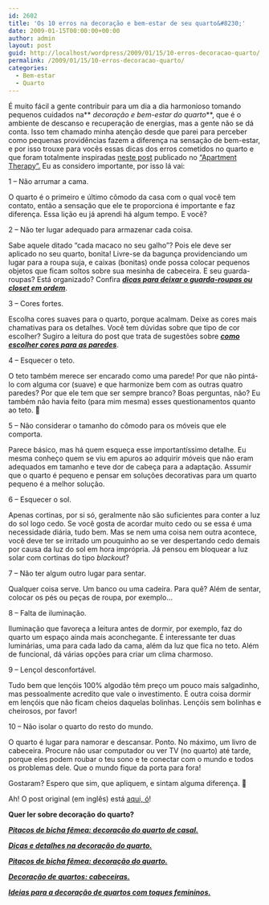 ```yaml
---
id: 2602
title: 'Os 10 erros na decoração e bem-estar de seu quarto&#8230;'
date: 2009-01-15T00:00:00+00:00
author: admin
layout: post
guid: http://localhost/wordpress/2009/01/15/10-erros-decoracao-quarto/
permalink: /2009/01/15/10-erros-decoracao-quarto/
categories:
  - Bem-estar
  - Quarto
---
```

É muito fácil a gente contribuir para um dia a dia harmonioso tomando pequenos cuidados na** _decoração e bem-estar do quarto_**, que é o ambiente de descanso e recuperação de energias, mas a gente não se dá conta. Isso tem chamado minha atenção desde que parei para perceber como pequenas providências fazem a diferença na sensação de bem-estar, e por isso trouxe para vocês essas dicas dos erros cometidos no quarto e que foram totalmente inspiradas <a href="http://www.apartmenttherapy.com/la/bedroom/10-common-mistakes-made-in-the-bedroom-073806" target="_blank">neste post</a> publicado no <a href="http://www.apartmenttherapy.com/" target="_blank">“Apartment Therapy”.</a> Eu as considero importante, por isso lá vai:

1 – Não arrumar a cama.

O quarto é o primeiro e último cômodo da casa com o qual você tem contato, então a sensação que ele te proporciona é importante e faz diferença. Essa lição eu já aprendi há algum tempo. E você?

2 – Não ter lugar adequado para armazenar cada coisa.

Sabe aquele ditado “cada macaco no seu galho”? Pois ele deve ser aplicado no seu quarto, bonita! Livre-se da bagunça providenciando um lugar para a roupa suja, e caixas (bonitas) onde possa colocar pequenos objetos que ficam soltos sobre sua mesinha de cabeceira. E seu guarda-roupas? Está organizado? Confira **_<a href="http://www.trololodemulher.com.br/2010/07/02/organizacao-guarda-roupa/" target="_self">dicas para deixar o guarda-roupas ou closet em ordem</a>_**.

3 – Cores fortes.

Escolha cores suaves para o quarto, porque acalmam. Deixe as cores mais chamativas para os detalhes. Você tem dúvidas sobre que tipo de cor escolher? Sugiro a leitura do post que trata de sugestões sobre **_<a href="http://www.trololodemulher.com.br/2010/05/31/cores-para-parede/" target="_self">como escolher cores para as paredes</a>_**.

4 – Esquecer o teto.

O teto também merece ser encarado como uma parede! Por que não pintá-lo com alguma cor (suave) e que harmonize bem com as outras quatro paredes? Por que ele tem que ser sempre branco? Boas perguntas, não? Eu também não havia feito (para mim mesma) esses questionamentos quanto ao teto. 🙂

5 – Não considerar o tamanho do cômodo para os móveis que ele comporta.

Parece básico, mas há quem esqueça esse importantíssimo detalhe. Eu mesma conheço quem se viu em apuros ao adquirir móveis que não eram adequados em tamanho e teve dor de cabeça para a adaptação. Assumir que o quarto é pequeno e pensar em soluções decorativas para um quarto pequeno é a melhor solução.

6 – Esquecer o sol.

Apenas cortinas, por si só, geralmente não são suficientes para conter a luz do sol logo cedo. Se você gosta de acordar muito cedo ou se essa é uma necessidade diária, tudo bem. Mas se nem uma coisa nem outra acontece, você deve ter se irritado um pouquinho ao se ver despertando cedo demais por causa da luz do sol em hora imprópria. Já pensou em bloquear a luz solar com cortinas do tipo _blackout_?

7 – Não ter algum outro lugar para sentar.

Qualquer coisa serve. Um banco ou uma cadeira. Para quê? Além de sentar, colocar os pés ou peças de roupa, por exemplo&#8230;

8 – Falta de iluminação.

Iluminação que favoreça a leitura antes de dormir, por exemplo, faz do quarto um espaço ainda mais aconchegante. É interessante ter duas luminárias, uma para cada lado da cama, além da luz que fica no teto. Além de funcional, dá várias opções para criar um clima charmoso.

9 – Lençol desconfortável.

Tudo bem que lençóis 100% algodão têm preço um pouco mais salgadinho, mas pessoalmente acredito que vale o investimento. É outra coisa dormir em lençóis que não ficam cheios daquelas bolinhas. Lençóis sem bolinhas e cheirosos, por favor!

10 – Não isolar o quarto do resto do mundo.

O quarto é lugar para namorar e descansar. Ponto. No máximo, um livro de cabeceira. Procure não usar computador ou ver TV (no quarto) até tarde, porque eles podem roubar o teu sono e te conectar com o mundo e todos os problemas dele. Que o mundo fique da porta para fora!

Gostaram? Espero que sim, que apliquem, e sintam alguma diferença. 🙂

Ah! O post original (em inglês) está <a href="http://www.apartmenttherapy.com/la/bedroom/10-common-mistakes-made-in-the-bedroom-073806" target="_blank">aqui, ó</a>!

**Quer ler sobre decoração do quarto?**

**_<a href="http://www.trololodemulher.com.br/2010/03/29/decoracao-quarto-de-casal/" target="_self">Pitacos de bicha fêmea: decoração do quarto de casal.</a>_**

**_<a href="http://www.trololodemulher.com.br/2009/10/01/dicas-decoracao-quarto/" target="_self">Dicas e detalhes na decoração do quarto.</a>_**

**_<a href="http://www.trololodemulher.com.br/2009/08/11/decoracao-quartos-ideia/" target="_self">Pitacos de bicha fêmea: decoração do quarto.</a>_**

**_<a href="http://www.trololodemulher.com.br/2009/04/30/cabeceiras-cama-casal/" target="_self">Decoração de quartos: cabeceiras.</a>_**

**_<a href="http://www.trololodemulher.com.br/2009/03/05/decoracao-feminina-quarto/" target="_self">Ideias para a decoração de quartos com toques femininos.</a>_**